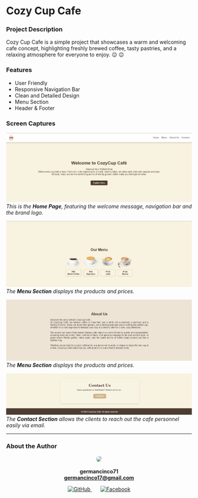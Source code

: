 # Cozy Cup Cafe 
### Project Description
Cozy Cup Cafe is a simple project that showcases a warm and welcoming cafe concept, highlighting freshly brewed coffee, tasty pastries, and a relaxing atmosphere for everyone to enjoy. :wink: :wink: 
### Features
* User Friendly
* Responsive Navigation Bar
* Clean and Detailed Design
* Menu Section
* Header & Footer

### Screen Captures
![home](img/home.png)
*This is the **Home Page**, featuring the welcome message, navigation bar and the brand logo.*

![menu](img/menu.png)
*The **Menu Section** displays the products and prices.*

![about](img/about.png)
*The **Menu Section** displays the products and prices.*

![contact](img/contact.png)
*The **Contact Section** allows the clients to reach out the cafe personnel easily via email.*

_____

### About the Author
<div align="center">
<img src="https://avatars.githubusercontent.com/germancinco71" width="150" style="border-radius: 50%;"> 

**germancinco71**  
**germancinco17@gmail.com**  

<a href="https://github.com/germancinco71">
    <img src="https://raw.githubusercontent.com/gauravghongde/social-icons/master/PNG/Color/Github.png" alt="GitHub" width="40">
  </a> &nbsp &nbsp &nbsp 
<a href="https://web.facebook.com/german.cinco.508174/">
    <img src="https://raw.githubusercontent.com/gauravghongde/social-icons/master/PNG/Color/Facebook.png" alt="Facebook" width="40">
  </a>
</div>